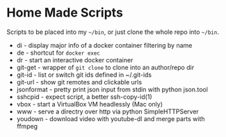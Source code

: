 # Home Made Scripts

Scripts to be placed into my `~/bin`, or just clone the whole repo into
`~/bin`.

- di - display major info of a docker container filtering by name
- de - shortcut for `docker exec`
- dr - start an interactive docker container
- git-get - wrapper of `git clone` to clone into an author/repo dir
- git-id - list or switch git ids defined in ~/.git-ids
- git-url - show git remotes and clickable urls
- jsonformat - pretty print json input from stdin with python json.tool
- sshcpid - expect script, a better ssh-copy-id(1)
- vbox - start a VirtualBox VM headlessly (Mac only)
- www - serve a directry over http via python SimpleHTTPServer
- youdown - download video with youtube-dl and merge parts with ffmpeg
